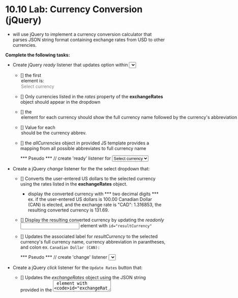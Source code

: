 # 10.10 Lab: Currency Conversion (jQuery)
+ will use jQuery to implement a currency conversion calculator that parses JSON string format containing exchange rates from USD to other currencies.

__Complete the following tasks:__
+ Create jQuery *ready* listener that updates option within <select id="toCurrency"> element such that:
  - [] the first <option> element is: 
        <option value="" disabled selected>Select currency</option>
  - [] Only currencies listed in the _rates_ property of the **exchangeRates** object should appear in the dropdown
  - [] the <option> element for each currency should show the full currency name followed by the currency's abbreviation in ()
        ex. `Canadian Dollar (CAD)`
  - [] Value for each <option> should be the currency abbrev.
  - [] the _allCurrencies_ object in provided JS template provides a mapping from all possible abbreviates to full currency name

    *** Pseudo ***
    // create 'ready' listener for <select id="toCurrency"> : $(function () {})
    // add  <option value="" disabled selected>Select currency</option>
    // only list currencies from `exchangeRates.rates`
    // each currency shows full currency name: `Canadian Dollar (CAD)`
    // value for each currency is currency abbreviation: `(CAD)`, provided in _allCurrencies{}_

+ Create a jQuery *change* listener for the the select dropdown that:
  - [] Converts the user-entered US dollars to the selected currency using the rates listed in the **exchangeRates** object.
    - display the converted currency with *** two decimal digits ***
        ex. if the user-entered US dollars is 100.00 Canadian Dollar (CAN) is elected, and the exchange rate is "CAD": 1.316853, the resulting converted 
        currency is 131.69.
  - [] Display the resulting converted currency by updating the *readonly* <input> element with `id="resultCurrency"`
  - [] Updates the associated label for *resultCurrency* to the selected currency's full currency name, currency abbreviation in parantheses, and colon
        ex. `Canadian Dollar (CAN):`

    *** Pseudo ***
    // create 'change' listener <select id="toCurrency"> : ${element}.change(function () {});
    // converts entered USD to selected currency based on rates given in _exchangeRates{}_
    // diplay converted currency w/ two decimals by updating: <input type="text" id="resultCurrency" name="resultCurrency" value="---.--" readonly>
    // update <label id="resultLabel" for="resultCurrency"></label>, to selected currencies full name: (abbrev), ex: `Canadian Dollar (CAN):`

+ Create a jQuery _click_ listener for the `Update Rates` button that:
  - [] Updates the _exchangeRates_ object using the JSON string provided in the <textarea> element with `id="exchangeRates"`
  - [] Updates the select dropdown such that only the currencies listed in the *rates* property of the updated _exchangeRates_ object appear in the dropdown
  - [] Resets the *readonly* <input> element with `id="resultCurrency"` to display `"---.--"`
  - [] Resets the associated label for _resultCurrency_ to display `"To Currency ():"`
  
    *** Pseudo ***
    // create 'click' listener <button id="updateRates">Update Rates</button> : ${element}.click(function () {});
    // update _exchangeRates_ using JSON string in <textarea rows="5" id="exchangeRates">
    // resets <option value="" disabled selected>Select currency</option> so only lists currencies from {exchangeRates.rates}
    // resets <input type="text" id="resultCurrency" name="resultCurrency" value="---.--" readonly>
    // resets <label id="resultLabel" for="resultCurrency">To Currency ():</label>